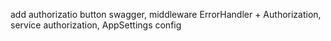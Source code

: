 add authorizatio button swagger, middleware ErrorHandler + Authorization, service authorization, AppSettings config
